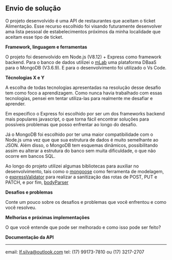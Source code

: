 ## Envio de solução

O projeto desenvolvido é uma API de restaurantes que aceitam o ticket Alimentação. Esse recurso escolhido foi visando futuramente desenvolver ama lista pessoal de estabelecimentos próximos da minha localidade que aceitam esse tipo de ticket.

**Framework, linguagem e ferramentas**

O projeto foi desenvolvido em Node.js (V8.12) + Express como framework backend. Para o banco de dados utilizei o [mLab](mlab.com) uma plataforma DBaaS para o MongoDB (V3.6.9). E para o desenvolvimento foi utilizado o Vs Code.

**Técnologias X e Y**

A escolha de todas tecnologias apresentadas na resolução desse desafio tem como foco a aprendizagem. Como nunca havia trabalhado com essas tecnologias, pensei em tentar utiliza-las para realmente me desafiar e aprender.

Em específico o Express foi escolhido por ser um dos frameworks backend mais populares javascript, o que torna fácil encontrar soluções para possíveis problemas que posso enfrentar ao longo do desafio.

Já o MongoDB foi escolhido por ter uma maior compatibilidade com o Node.js uma vez que que sua estrutura de dados é muito semelhante ao JSON. Além disso, o MongoDB tem esquemas dinâmicos, possibilitando assim eu alterar a estrutura do banco sem muita dificuldade, o que não ocorre em bancos SQL.

Ao longo do projeto utilizei algumas bibliotecas para auxiliar no desenvolvimento, tais como o [mongoose](https://www.npmjs.com/package/mongoose) como ferramenta de modelagem, o [expressValidator](https://express-validator.github.io/) para realizar a sanitização das rotas de POST, PUT e PATCH, e por fim,  [bodyParser](https://github.com/expressjs/body-parser)

**Desafios e problemas**

Conte um pouco sobre os desafios e problemas que você enfrentou e como você resolveu.

**Melhorias e próximas implementações**

O que você entende que pode ser melhorado e como isso pode ser feito?

**Documentação da API**




---

email: lf.silva@outlook.com
tel: (17) 99173-7810 ou (17) 3217-2707



